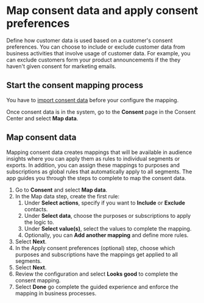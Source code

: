 # Map consent data and apply consent preferences

Define how customer data is used based on a customer's consent preferences. You can choose to include or exclude customer data from business activities that involve usage of customer data. For example, you can exclude customers form your product announcements if the they haven't given consent for marketing emails.

## Start the consent mapping process

You have to [import consent data](import-consent-data.md) before your configure the mapping. 

Once consent data is in the system, go to the **Consent** page in the Consent Center and select **Map data**.

## Map consent data

Mapping consent data creates mappings that will be available in audience insights where you can apply them as rules to individual segments or exports. In addition, you can assign these mappings to purposes and subscriptions as global rules that automatically apply to all segments. The app guides you through the steps to complete to map the consent data. 

1. Go to **Consent** and select **Map data**.
1. In the Map data step, create the first rule: 
    1. Under **Select actions**, specify if you want to **Include** or **Exclude** contacts. 
    1. Under **Select data**, choose the purposes or subscriptions to apply the logic to. 
    1. Under **Select value(s)**, select the values to complete the mapping.
    1. Optionally, you can **Add another mapping** and define more rules.
1. Select **Next**.
1. In the Apply consent preferences (optional) step, choose which purposes and subscriptions have the mappings get applied to all segments.
1. Select **Next**.
1. Review the configuration and select **Looks good** to complete the consent mapping. 
1. Select **Done** go complete the guided experience and enforce the mapping in business processes.
